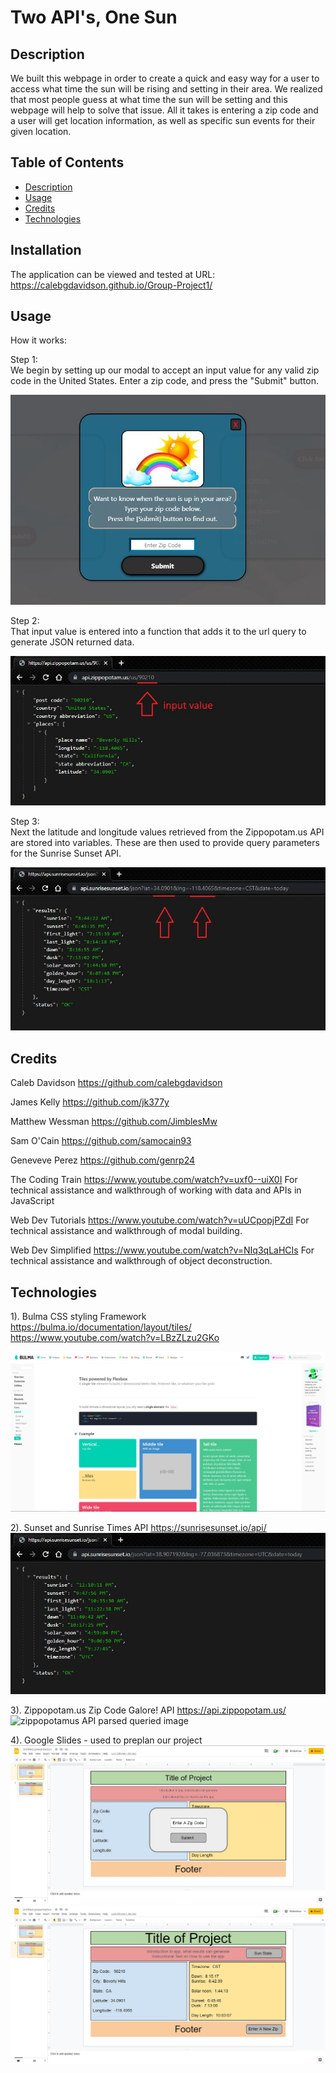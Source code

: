 # Two API's, One Sun

## Description

We built this webpage in order to create a quick and easy way for a user to access what time the sun will be rising and setting in their area. We realized that most people guess at what time the sun will be setting and this webpage will help to solve that issue. All it takes is entering a zip code and a user will get location information, as well as specific sun events for their given location.

## Table of Contents

- [Description](#desciption)
- [Usage](#usage)
- [Credits](#credits)
- [Technologies](#technologies)

## Installation

The application can be viewed and tested at URL: https://calebgdavidson.github.io/Group-Project1/

## Usage

How it works:

Step 1:<br>
We begin by setting up our modal to accept an input value for any valid zip code in the United States.  Enter a zip code, and press the "Submit" button.

![zippopotamus API parsed queried image](./assets/images/zipInput.JPG)

Step 2:<br>
That input value is entered into a function that adds it to the url query to generate JSON returned data. 

![zippopotamus API parsed queried image](./assets/images/zipcodeAPIusage1.jpg)

Step 3:<br>
Next the latitude and longitude values retrieved from the Zippopotam.us API are stored into variables. These are then used to provide query parameters for the Sunrise Sunset API.

![zippopotamus API parsed queried image](./assets/images/sunsetUseage.JPG)


## Credits

Caleb Davidson
https://github.com/calebgdavidson

James Kelly
https://github.com/jk377y

Matthew Wessman
https://github.com/JimblesMw

Sam O'Cain
https://github.com/samocain93

Geneveve Perez
https://github.com/genrp24



The Coding Train https://www.youtube.com/watch?v=uxf0--uiX0I For technical assistance and walkthrough of working with data and APIs in JavaScript

Web Dev Tutorials https://www.youtube.com/watch?v=uUCpopjPZdI For technical assistance and walkthrough of modal building.

Web Dev Simplified https://www.youtube.com/watch?v=NIq3qLaHCIs For technical assistance and walkthrough of object deconstruction.

## Technologies
1). Bulma CSS styling Framework
    https://bulma.io/documentation/layout/tiles/
    https://www.youtube.com/watch?v=LBzZLzu2GKo
    
![bulma css styling framework image](./assets/images/bulma.JPG)

2). Sunset and Sunrise Times API
    https://sunrisesunset.io/api/
![sunrise API parsed queried image](./assets/images/sunsetAPI.JPG)

3). Zippopotam.us Zip Code Galore! API
    https://api.zippopotam.us/
![zippopotamus API parsed queried image](./assets/images/zipcodeAPI.JPG)

4). Google Slides - used to preplan our project
    ![mockup 1 screenshot](./assets/images/mockup1.JPG)
    ![mockup 2 screenshot](./assets/images/mockup2.JPG)
